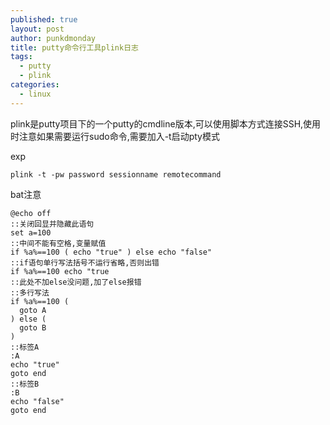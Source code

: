 ```yaml
---
published: true
layout: post
author: punkdmonday
title: putty命令行工具plink日志
tags:
  - putty
  - plink
categories:
  - linux
---
```

plink是putty项目下的一个putty的cmdline版本,可以使用脚本方式连接SSH,使用时注意如果需要运行sudo命令,需要加入-t启动pty模式

exp
```
plink -t -pw password sessionname remotecommand
```

bat注意

```
@echo off 
::关闭回显并隐藏此语句
set a=100 
::中间不能有空格,变量赋值
if %a%==100 ( echo "true" ) else echo "false" 
::if语句单行写法括号不运行省略,否则出错
if %a%==100 echo "true 
::此处不加else没问题,加了else报错
::多行写法
if %a%==100 (
  goto A
) else (
  goto B
)
::标签A
:A
echo "true"
goto end
::标签B
:B
echo "false"
goto end
```
